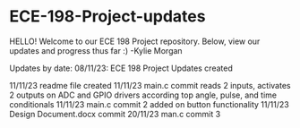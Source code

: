 # ECE-198-Project-updates


HELLO! Welcome to our ECE 198 Project repository. Below, view our updates and progress thus far :)
-Kylie Morgan


Updates by date:
08/11/23: ECE 198 Project Updates created

11/11/23 readme file created
11/11/23 main.c commit
  reads 2 inputs, activates 2 outputs on ADC and GPIO drivers according top angle, pulse, and time conditionals
11/11/23 main.c commit 2
  added on button functionality
11/11/23 Design Document.docx commit
20/11/23 man.c commit 3
